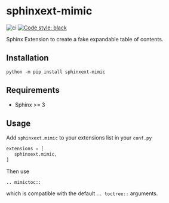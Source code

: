# sphinxext-mimic
![ci](https://github.com/wpilibsuite/sphinxext-mimic/workflows/ci/badge.svg)
[![Code style: black](https://img.shields.io/badge/code%20style-black-000000.svg)](https://github.com/psf/black)

Sphinx Extension to create a fake expandable table of contents.

## Installation

`python -m pip install sphinxext-mimic`

## Requirements

- Sphinx >= 3

## Usage
Add `sphinxext.mimic` to your extensions list in your `conf.py`

```python
extensions = [
   sphinxext.mimic,
]
```

Then use

```
.. mimictoc::
```

which is compatible with the default `.. toctree::` arguments.
